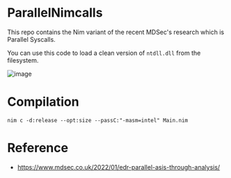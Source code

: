 # ParallelNimcalls
This repo contains the Nim variant of the recent MDSec's research which is Parallel Syscalls.

You can use this code to load a clean version of `ntdll.dll` from the filesystem.

![image](https://user-images.githubusercontent.com/26549173/149503348-8e990e6c-6350-4636-ae0b-3c408b9d1e75.png)


# Compilation
`nim c -d:release --opt:size --passC:"-masm=intel" Main.nim`

# Reference
- https://www.mdsec.co.uk/2022/01/edr-parallel-asis-through-analysis/
